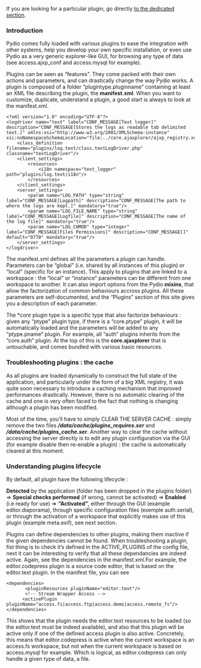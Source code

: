 If you are looking for a particular plugin, go directly [to the dedicated section](https://pyd.io/plugins/).

### Introduction
Pydio comes fully loaded with various plugins to ease the integration with other systems, help you develop your own specific installation, or even use Pydio as a very generic explorer-like GUI, for browsing any type of data (see access.ajxp_conf and access.mysql for example).

Plugins can be seen as “features”. They come packed with their own actions and parameters, and can drastically change the way Pydio works.  A plugin is composed of a folder “plugintype.pluginname” containing at least an XML file describing the plugin, the **manifest.xml**. When you want to customize, duplicate, understand a plugin, a good start is always to look at the manifest.xml.

    <?xml version="1.0" encoding="UTF-8"?>
    <logdriver name="text" label="CONF_MESSAGE[Text logger]" description="CONF_MESSAGE[Stores the logs as readable tab delimited text.]" xmlns:xsi="http://www.w3.org/2001/XMLSchema-instance" xsi:noNamespaceSchemaLocation="file:../core.ajaxplorer/ajxp_registry.xsd">
        <class_definition filename="plugins/log.text/class.textLogDriver.php" classname="textLogDriver"/>
        <client_settings>
            <resources>
                <i18n namespace="text_logger" path="plugins/log.text/i18n"/>
            </resources>
        </client_settings>
        <server_settings>
            <param name="LOG_PATH" type="string" label="CONF_MESSAGE[Logpath]" description="CONF_MESSAGE[The path to where the logs are kept.]" mandatory="true"/>
            <param name="LOG_FILE_NAME" type="string" label="CONF_MESSAGE[Logfile]" description="CONF_MESSAGE[The name of the log file]" mandatory="true"/>
            <param name="LOG_CHMOD" type="integer" label="CONF_MESSAGE[Files Permissions]" description="CONF_MESSAGE[]" default="0770" mandatory="true"/>
        </server_settings>
    </logdriver>

The manifest.xml defines all the parameters a plugin can handle. Parameters can be “global” (i.e. shared by all instances of this plugin) or “local” (specific for an instance). This apply to plugins that are linked to a workspace : the “local”  or “instance” parameters can be different from one workspace to another. It can also import options from the Pydio **mixins**, that allow the factorization of common behaviours accross plugins. All these parameters are self-documented, and the “Plugins” section of this site gives you a description of each parameter.

The **core* plugin type is a specific type that also factorize behaviours : given any “ptype” plugin type, if there is a “core.ptype” plugin, it will be automatically loaded and the parameters will be added to any “ptype.pname” plugin. For example, all “auth” plugins inherits from the “core.auth” plugin. At the top of this is the **core.ajaxplorer** that is untouchable, and comes bundled with various basic resources.

### Troubleshooting plugins : the cache
As all plugins are loaded dynamically to construct the full state of the application, and particularly under the form of a big XML registry, it was quite soon necessary to introduce a caching mechanism that improved performances drastically. However, there is no automatic clearing of the cache and one is very often faced to the fact that nothing is changing although a plugin has been modified.

Most of the time, you’ll have to simply CLEAR THE SERVER CACHE : simply remove the two files **_/data/cache/plugins_requires.ser_**  and **_/data/cache/plugins_cache.ser_**. Another way to clear the cache without accessing the server directly is to edit any plugin configuration via the GUI (for example disable then re-enable a plugin) : the cache is automatically cleared at this moment.

### Understanding plugins lifecycle
By default, all plugin have the following lifecycle :

**Detected** by the application (folder has been dropped in the plugins folder) => **Special checks performed** (if wrong, cannot be activated) => **Enabled** (i.e ready for use) => **“Activated”**, either through the GUI (example editor.diaporama), through specific configuration files (exemple auth.serial), or through the activation of a workspace that explicitly makes use of this plugin (example meta.exif), see next section.

Plugins can define dependencies to other plugins, making them inactive if the given dependencies cannot be found. When troubleshooting a plugin, fist thing is to check it’s defined in the ACTIVE_PLUGINS of the config file, next it can be interesting to verify that all these dependancies are indeed active. Again, see the dependencies in the manifest.xml.For example, the editor.codepress plugin is a source code editor, that is based on the editor.text plugin. In the manifest file, you can see

    <dependencies>
           <pluginResources pluginName="editor.text"/>
           <!-- Stream Wrapper Access -->
          <activePlugin pluginName="access.fs|access.ftp|access.demo|access.remote_fs"/>
    </dependencies>
    
This shows that the plugin needs the editor.text resources to be loaded (so the editor.text must be indeed available), and also that this plugin will be active only if one of the defined access plugin is also active. Concretely, this means that editor.codepress is active when the current workspace is an access.fs workspace, but not when the current workspace is based on access.mysql for example. Which is logical, as editor.codepress can only handle a given type of data, a file.